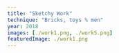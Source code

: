 ```yaml
---
title: "Sketchy Work"
technique: "Bricks, toys % men"
year: 2018
images: [./work1.png, ./work5.png]
featuredImage: ./work1.png
---
```

